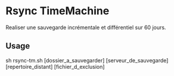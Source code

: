 # Rsync TimeMachine

Realiser une sauvegarde incrémentale et différentiel sur 60 jours.

Usage
--------------------

sh rsync-tm.sh [dossier_a_sauvegarder] [serveur_de_sauvegarde] [repertoire_distant] [fichier_d_exclusion]
